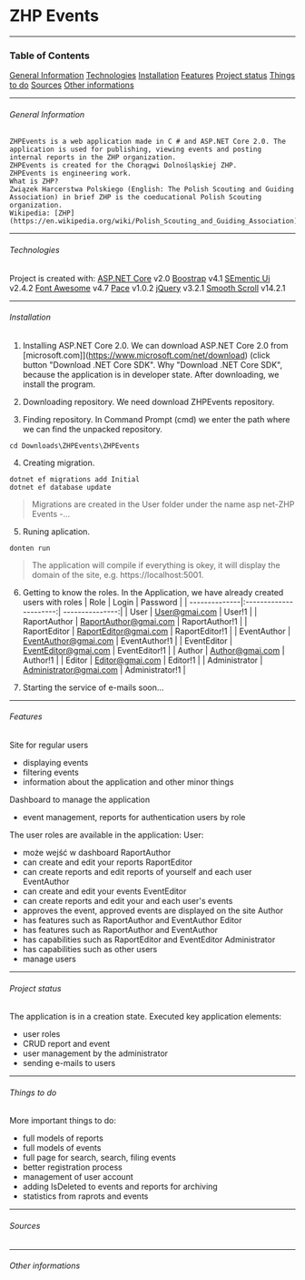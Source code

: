 # ZHP Events
***
### Table of Contents
[General Information](#general-Information)
[Technologies](#technologies)
[Installation](#installation)
[Features](#features)
[Project status](#project-status)
[Things to do](#things-to-do)
[Sources](#sources)
[Other informations](#other-informations)
***
###### General Information
    ZHPEvents is a web application made in C # and ASP.NET Core 2.0. The application is used for publishing, viewing events and posting internal reports in the ZHP organization.
    ZHPEvents is created for the Chorągwi Dolnośląskiej ZHP.
    ZHPEvents is engineering work.
    What is ZHP?
    Związek Harcerstwa Polskiego (English: The Polish Scouting and Guiding Association) in brief ZHP is the coeducational Polish Scouting organization.
    Wikipedia: [ZHP](https://en.wikipedia.org/wiki/Polish_Scouting_and_Guiding_Association)
***
###### Technologies
Project is created with:
[ASP.NET Core](https://www.microsoft.com/net) v2.0
[Boostrap](https://getbootstrap.com/) v4.1
[SEmentic Ui](https://semantic-ui.com/) v2.4.2
[Font Awesome](https://fontawesome.com/) v4.7
[Pace](https://github.hubspot.com/pace/) v1.0.2
[jQuery](https://jquery.com/) v3.2.1
[Smooth Scroll](https://github.com/cferdinandi/smooth-scroll) v14.2.1
***
###### Installation
1. Installing ASP.NET Core 2.0. 
We can download ASP.NET Core 2.0 from [microsoft.com]](https://www.microsoft.com/net/download) (click button "Download .NET Core SDK". Why "Download .NET Core SDK", because the application is in developer state. 
After downloading, we install the program. 

2. Downloading repository.
We need download ZHPEvents repository.

3. Finding repository.
In Command Prompt (cmd) we enter the path where we can find the unpacked repository.
```
cd Downloads\ZHPEvents\ZHPEvents
```
4. Creating migration.
```
dotnet ef migrations add Initial
dotnet ef database update 
```
> Migrations are created in the User folder under the name asp net-ZHP Events -...

5. Runing aplication.
```
donten run
```
> The application will compile if everything is okey, it will display the domain of the site, e.g. https://localhost:5001.

6. Getting to know the roles.
In the Application, we have already created users with roles
| Role          | Login                  | Password        |
| --------------|:----------------------:| ---------------:|
| User          | User@gmai.com          | User!1          |
| RaportAuthor  | RaportAuthor@gmai.com  | RaportAuthor!1  |
| RaportEditor  | RaportEditor@gmai.com  | RaportEditor!1  |
| EventAuthor   | EventAuthor@gmai.com   | EventAuthor!1   |
| EventEditor   | EventEditor@gmai.com   | EventEditor!1   |
| Author        | Author@gmai.com        | Author!1        |
| Editor        | Editor@gmai.com        | Editor!1        |
| Administrator | Administrator@gmai.com | Administrator!1 |

7. Starting the service of e-mails
    soon...
***
###### Features
Site for regular users
- displaying events
- filtering events
- information about the application and other minor things

Dashboard to manage the application
- event management, reports for authentication users by role

The user roles are available in the application:
User:
- może wejść w dashboard
RaportAuthor
- can create and edit your reports
RaportEditor
- can create reports and edit reports of yourself and each user
 EventAuthor
- can create and edit your events
EventEditor
- can create reports and edit your and each user's events
 - approves the event, approved events are displayed on the site
 Author
- has features such as RaportAuthor and EventAuthor
 Editor
- has features such as RaportAuthor and EventAuthor
- has capabilities such as RaportEditor and EventEditor
Administrator
- has capabilities such as other users 
- manage users
***
######  Project status
The application is in a creation state. Executed key application elements:
- user roles
- CRUD report and event
- user management by the administrator
- sending e-mails to users
***
###### Things to do
More important things to do:
- full models of reports
- full models of events
- full page for search, search, filing events
- better registration process
- management of user account
- adding IsDeleted to events and reports for archiving
- statistics from raprots and events
***
###### Sources
***
###### Other informations


